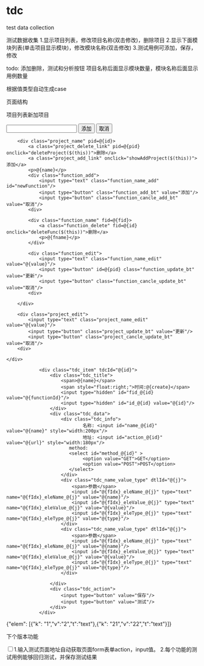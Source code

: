 tdc
===

test data collection

测试数据收集
1.显示项目列表，修改项目名称(双击修改)，删除项目
2.显示下面模块列表(单击项目显示模块)，修改模块名称(双击修改)
3.测试用例可添加，保存，修改

todo:
添加删除，测试和分析按钮
项目名称后面显示模块数量，模块名称后面显示用例数量

根据值类型自动生成case

页面结构
<div class="page_left">
	<p>项目列表<a class="project_add_link" onclick="showAddProject($(this))">新加项目</a></p>
	<div class="project_list">
		<div class="project_add">
			<input type="text" class="project_name_add" id="newProject"/>
			<input type="button" class="project_add_bt" value="添加"/>
			<input type="button" class="project_cancle_add_bt" value="取消"/>
		<div>
		
		<div class="project_name" pid=@{id}>
			<a class="project_delete_link" pid=@{pid} onclick="deleteProject($(this))">删除</a>
			<a class="project_add_link" onclick="showAddProject($(this))">添加</a>
			<p>@{name}</p>
			<div class="function_add">
				<input type="text" class="function_name_add" id="newFunction"/>
				<input type="button" class="function_add_bt" value="添加"/>
				<input type="button" class="function_cancle_add_bt" value="取消"/>
			<div>
			
			<div class="function_name" fid=@{fid}>
				<a class="function_delete" fid=@{id} onclick="deleteFunc($(this))">删除</a>
				<p>@{fname}</p>
			</div>
			
			<div class="function_edit">
				<input type="text" class="function_name_edit" value="@{value}"/>
				<input type="button" id=@{pid} class="function_update_bt" value="更新"/>
				<input type="button" class="function_cancle_update_bt" value="取消"/>
			<div>
			
		</div>
		
		<div class="project_edit">
			<input type="text" class="project_name_edit" value="@{value}"/>
			<input type="button" class="project_update_bt" value="更新"/>
			<input type="button" class="project_cancle_update_bt" value="取消"/>
		<div>
		
	</div>
</div>


				<div class="tdc_item" tdcId="@{id}">
					<div class="tdc_title">
						<span>@{name}</span>  
		                <span style="float:right;">时间:@{create}</span>     
		                <input type="hidden" id="fid_@{id} value="@{functionId}"/>
		                <input type="hidden" id="id_@{id} value="@{id}"/>
					</div>
					<div class="tdc_data">
						<div class="tdc_info">
						        名称: <input id="name_@{id}" value="@{name}" style="width:200px"/> 
						        地址: <input id="action_@{id}" value="@{url}" style="width:180px"/>
		                   method:
		                   <select id="method_@{id}" >
		                   		<option value="GET">GET</option>
		                   		<option value="POST">POST</option>
		                   </select>
						</div>
						<div class="tdc_name_value_type" dtlId="@{j}">
							<span>参数</span>
							<input id="@{fIdx}_eleName_@{j}" type="text" name="@{fIdx}_eleName_@{j}" value="@{name}"/>
							<input id="@{fIdx}_eleValue_@{j}" type="text" name="@{fIdx}_eleValue_@{j}" value="@{value}"/>
							<input id="@{fIdx}_eleType_@{j}" type="text" name="@{fIdx}_eleType_@{j}" value="@{type}"/>
						</div>
						<div class="tdc_name_value_type" dtlId="@{j}">
							<span>参数</span>
							<input id="@{fIdx}_eleName_@{j}" type="text" name="@{fIdx}_eleName_@{j}" value="@{name}"/>
							<input id="@{fIdx}_eleValue_@{j}" type="text" name="@{fIdx}_eleValue_@{j}" value="@{value}"/>
							<input id="@{fIdx}_eleType_@{j}" type="text" name="@{fIdx}_eleType_@{j}" value="@{type}"/>
						</div>
						
					</div>
					<div class="tdc_action">
						<input type="button" value="保存"/>
						<input type="button" value="测试"/>
					</div>
				</div>

{"elem": [{"k": "1","v":"2","t":"text"},{"k": "21","v":"22","t":"text"}]}


下个版本功能

<input type="checkbox"/>1.输入测试页面地址自动获取页面form表单action，input值。
2.每个功能的测试用例能够回归测试，并保存测试结果
